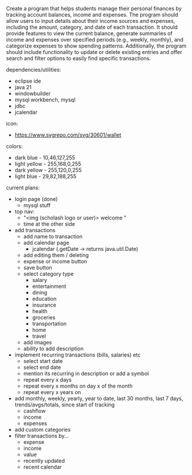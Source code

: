 Create a program that helps students manage their personal finances by tracking account balances, income and expenses. The program should allow users to input details about their income sources and expenses, including the amount, category, and date of each transaction. It should provide features to view the current balance, generate summaries of income and expenses over specified periods (e.g., weekly, monthly), and categorize expenses to show spending patterns. Additionally, the program should include functionality to update or delete existing entries and offer search and filter options to easily find specific transactions.

dependencies/utilities:
- eclipse ide
- java 21
- windowbuilder
- mysql workbench, mysql
- jdbc
- jcalendar

icon:
- https://www.svgrepo.com/svg/30601/wallet

colors:
- dark blue - 10,46,127,255
- light yellow - 255,168,0,255
- dark yellow - 255,120,0,255
- light blue - 29,82,188,255

current plans:
- login page (done)
	- mysql stuff
- top nav: 
	- "<img (scholash logo or user)> welcome <username>"
	- time at the other side
- add transactions
	- add name to transaction
	- add calendar page
		- jcalendar (.getDate -> returns java.util.Date)
	- add editing them / deleting
	- expense or income button
	- save button
	- select category type
		- salary
		- entertainment
		- dining
		- education
		- insurance
		- health
		- groceries
		- transportation
		- home
		- travel
	- add images
	- ability to add description
- implement recurring transactions (bills, salaries) etc
	- select start date
	- select end date
	- mention its recurring in description or add a symbol
	- repeat every x days
	- repeat every x months on day x of the month
	- repeat every x years on <month> <day>
- add monthly, weekly, yearly, year to date, last 30 months, last 7 days, trends/avgs/totals, since start of tracking
	- cashflow
	- income
	- expenses
- add custom categories
- filter transactions by...
	- expense
	- income
	- value
	- recently updated
	- recent calendar